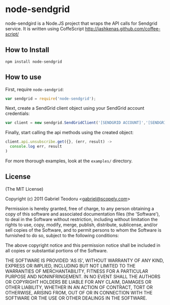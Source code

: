 # node-sendgrid

node-sendgird is a Node.JS project that wraps the API calls for Sendgrid service.
It is written using CoffeScript http://jashkenas.github.com/coffee-script/

## How to Install

    npm install node-sendgrid

## How to use

First, require `node-sendgrid`:

```js
var sendgrid = require('node-sendgrid');
```

Next, create a SendGrid client object using your SendGrid account credentials:

```js
var client = new sendgrid.SendGridClient('[SENDGRID ACCOUNT]','[SENDGRID PASSWORD]');
```

Finally, start calling the api methods using the created object:

```js
client.api.unsubscribe.get({}, (err, result) ->
  console.log err, result
)
```

For more thorough examples, look at the `examples/` directory.

## License

(The MIT License)

Copyright (c) 2011 Gabriel Teodoru &lt;gabriel@scopely.com&gt;

Permission is hereby granted, free of charge, to any person obtaining
a copy of this software and associated documentation files (the
'Software'), to deal in the Software without restriction, including
without limitation the rights to use, copy, modify, merge, publish,
distribute, sublicense, and/or sell copies of the Software, and to
permit persons to whom the Software is furnished to do so, subject to
the following conditions:

The above copyright notice and this permission notice shall be
included in all copies or substantial portions of the Software.

THE SOFTWARE IS PROVIDED 'AS IS', WITHOUT WARRANTY OF ANY KIND,
EXPRESS OR IMPLIED, INCLUDING BUT NOT LIMITED TO THE WARRANTIES OF
MERCHANTABILITY, FITNESS FOR A PARTICULAR PURPOSE AND NONINFRINGEMENT.
IN NO EVENT SHALL THE AUTHORS OR COPYRIGHT HOLDERS BE LIABLE FOR ANY
CLAIM, DAMAGES OR OTHER LIABILITY, WHETHER IN AN ACTION OF CONTRACT,
TORT OR OTHERWISE, ARISING FROM, OUT OF OR IN CONNECTION WITH THE
SOFTWARE OR THE USE OR OTHER DEALINGS IN THE SOFTWARE.
